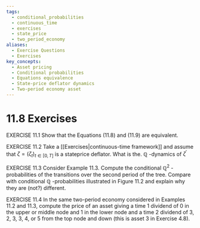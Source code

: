 ```yaml
---
tags:
  - conditional_probabilities
  - continuous_time
  - exercises
  - state_price
  - two_period_economy
aliases:
  - Exercise Questions
  - Exercises
key_concepts:
  - Asset pricing
  - Conditional probabilities
  - Equations equivalence
  - State-price deflator dynamics
  - Two-period economy asset
---
```


# 11.8 Exercises  

EXERCISE 11.1 Show that the Equations (11.8) and (11.9) are equivalent.  

EXERCISE 11.2 Take a [[Exercises|continuous-time framework]] and assume that $\zeta=(\zeta_{t})_{t\in[0,T]}$ is a stateprice deflator. What is the. $\mathbb{Q}$ -dynamics of $\zeta\mathrm{^{\prime}}$  

EXERCISE 11.3 Consider Example 11.3. Compute the conditional $\mathbb{Q}^{2}$ -probabilities of the transitions over the second period of the tree. Compare with conditional $\mathbb{Q}$ -probabilities illustrated in Figure 11.2 and explain why they are (not?) different.  

EXERCISE 11.4 In the same two-period economy considered in Examples 11.2 and 11.3, compute the price of an asset giving a time 1 dividend of 0 in the upper or middle node and 1 in the lower node and a time 2 dividend of 3, 2, 3, 3, 4, or 5 from the top node and down (this is asset 3 in Exercise 4.8).  